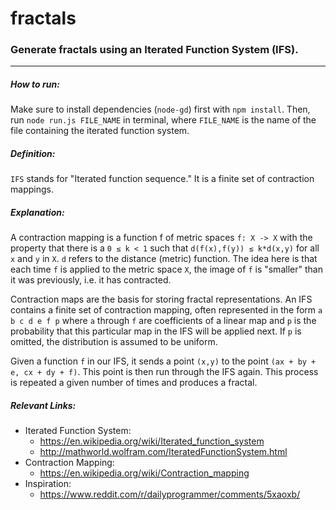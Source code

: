# fractals
### Generate fractals using an Iterated Function System (IFS).

---

##### How to run:
Make sure to install dependencies (`node-gd`) first with `npm install`. Then,
run `node run.js FILE_NAME` in terminal, where `FILE_NAME` is the name of the
file containing the iterated function system.

##### Definition:
`IFS` stands for "Iterated function sequence." It is a finite set of
contraction mappings.

##### Explanation:
A contraction mapping is a function f of metric spaces
`f: X -> X` with the property that there is a `0 ≤ k < 1` such that
`d(f(x),f(y)) ≤ k*d(x,y)` for all `x` and `y` in `X`. `d` refers to the distance
(metric) function. The idea here is that each time `f` is applied to the metric
space `X`, the image of `f` is "smaller" than it was previously, i.e. it has
contracted.

Contraction maps are the basis for storing fractal representations. An IFS
contains a finite set of contraction mapping, often represented in the form
`a b c d e f p` where `a` through `f` are coefficients of a linear map and `p`
is the probability that this particular map in the IFS will be applied next. If
`p` is omitted, the distribution is assumed to be uniform.

Given a function `f` in our IFS, it sends a point ``(x,y)`` to the point
`(ax + by + e, cx + dy + f)`. This point is then run through the IFS again.
This process is repeated a given number of times and produces a fractal.

##### Relevant Links:
  * Iterated Function System:
    * https://en.wikipedia.org/wiki/Iterated_function_system
    * http://mathworld.wolfram.com/IteratedFunctionSystem.html
  * Contraction Mapping:
    * https://en.wikipedia.org/wiki/Contraction_mapping
  * Inspiration:
    * https://www.reddit.com/r/dailyprogrammer/comments/5xaoxb/
